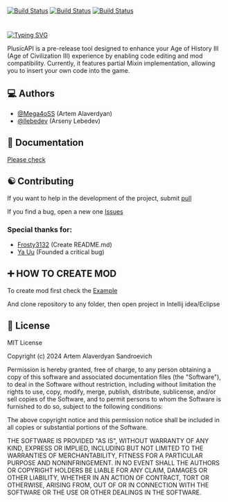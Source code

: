 
[![Build Status](https://img.shields.io/github/forks/Mega4oSS/PlusicAPI.svg?style=for-the-badge)](https://github.com/Mega4oSS/PlusicAPI) [![Build Status](https://img.shields.io/github/stars/Mega4oSS/PlusicAPI.svg?style=for-the-badge)](https://github.com/Mega4oSS/PlusicAPI) [![Build Status](https://img.shields.io/badge/Java-JDK%2011-green?style=for-the-badge)](https://github.com/Mega4oSS/PlusicAPI)

# 

[![Typing SVG](https://readme-typing-svg.herokuapp.com?color=%2336BCF7&lines=⭐+PlusicAPI+-+Enhance+your+game.&size=30&width=650)](https://git.io/typing-svg)

PlusicAPI is a pre-release tool designed to enhance your Age of History III (Age of Civilization III) experience by enabling code editing and mod compatibility. Currently, it features partial Mixin implementation, allowing you to insert your own code into the game.


## 💻 Authors

- [@Mega4oSS](https://github.com/Mega4oSS) (Artem Alaverdyan)
- [@llebedev](https://github.com/llebedev) (Arseny Lebedev)

## 📖 Documentation

[Please check](https://plusicapi.gitbook.io/plusicapi-docs)


## ☯ Contributing

If you want to help in the development of the project, submit  [pull](https://github.com/Mega4oSS/PlusicAPI/pulls)

If you find a bug, open a new one [Issues](https://github.com/Mega4oSS/PlusicAPI/issues)

### Special thanks for:
- [Frosty3132](https://github.com/frosty3132) (Create README.md)
- [Ya Uu](https://vk.com/id699391643) (Founded a critical bug)

## ➕ HOW TO CREATE MOD

To create mod first check the [Example](https://github.com/Mega4oSS/Age-of-history-III-FullscreenBorderless)

And clone repository to any folder, then open project in Intellij idea/Eclipse

## 🔰 License

MIT License

Copyright (c) 2024 Artem Alaverdyan Sandroevich

Permission is hereby granted, free of charge, to any person obtaining a copy
of this software and associated documentation files (the "Software"), to deal
in the Software without restriction, including without limitation the rights
to use, copy, modify, merge, publish, distribute, sublicense, and/or sell
copies of the Software, and to permit persons to whom the Software is
furnished to do so, subject to the following conditions:

The above copyright notice and this permission notice shall be included in all
copies or substantial portions of the Software.

THE SOFTWARE IS PROVIDED "AS IS", WITHOUT WARRANTY OF ANY KIND, EXPRESS OR
IMPLIED, INCLUDING BUT NOT LIMITED TO THE WARRANTIES OF MERCHANTABILITY,
FITNESS FOR A PARTICULAR PURPOSE AND NONINFRINGEMENT. IN NO EVENT SHALL THE
AUTHORS OR COPYRIGHT HOLDERS BE LIABLE FOR ANY CLAIM, DAMAGES OR OTHER
LIABILITY, WHETHER IN AN ACTION OF CONTRACT, TORT OR OTHERWISE, ARISING FROM,
OUT OF OR IN CONNECTION WITH THE SOFTWARE OR THE USE OR OTHER DEALINGS IN THE
SOFTWARE.
